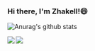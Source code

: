 ### Hi there, I'm Zhakell!😄

![Anurag's github stats](https://github-stats-zhakell.vercel.app/api?username=zhakell&show_icons=true&hide_border=true)

<a href="https://github.com/zhakell/Material-library">
  <img align="left" src="https://github-stats-zhakell.vercel.app/api/pin/?username=zhakell&repo=Material-library" />
</a>
<a href="https://github.com/zhakell/zhakell.github.io">
  <img align="left" src="https://github-stats-zhakell.vercel.app/api/pin/?username=zhakell&repo=zhakell.github.io" />
</a>
